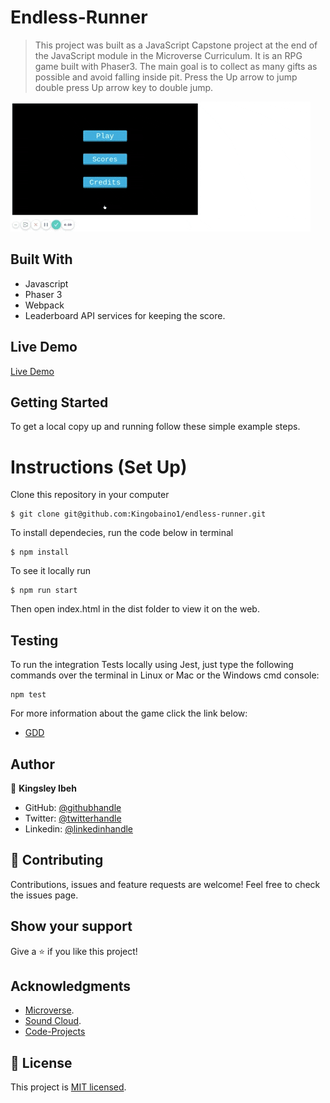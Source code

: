 # Endless-Runner

> This project was built as a JavaScript Capstone project at the end of the JavaScript module in the Microverse Curriculum. It is an RPG game built with Phaser3. The main goal is to collect as many gifts as possible and avoid falling inside pit. Press the Up arrow to jump double press Up arrow key to double jump.

![screenshot](./assets/screen_shot.gif)

## Built With

- Javascript
- Phaser 3
- Webpack
- Leaderboard API services for keeping the score.

## Live Demo

[Live Demo](https://determined-lovelace-ffd671.netlify.app/)

## Getting Started

To get a local copy up and running follow these simple example steps.

# Instructions (Set Up)

Clone this repository in your computer

```
$ git clone git@github.com:Kingobaino1/endless-runner.git
```
To install dependecies, run the code below in terminal 
```
$ npm install
```
To see it locally run 
```
$ npm run start
```
Then open index.html in the dist folder to view it on the web.

## Testing

To run the integration Tests locally using Jest, just type the following commands over the terminal in Linux or Mac or the Windows cmd console:
```
npm test
```
For more information about the game click the link below:
- [GDD](https://docs.google.com/document/d/1_RQ7UICXEsKZjqPA90Sf1j6OVHJvZnB5YpZ7dDMo63o/edit?usp=sharing)


## Author

👤 **Kingsley Ibeh**

- GitHub: [@githubhandle](https://github.com/Kingobaino1)
- Twitter: [@twitterhandle](https://twitter.com/ibehkingso)
- Linkedin: [@linkedinhandle](https://www.linkedin.com/in/kingsley-ibeh/)

## 🤝 Contributing

Contributions, issues and feature requests are welcome!
Feel free to check the issues page.

## Show your support

Give a ⭐️ if you like this project!

## Acknowledgments

- [Microverse](https://www.microverse.org/).
- [Sound Cloud](https://soundcloud.com/).
- [Code-Projects](https://code-projects.org/)

## 📝 License

This project is [MIT licensed](/LICENSE).

